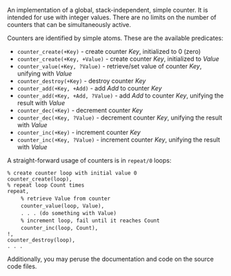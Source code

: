 An implementation of a global, stack-independent, simple counter. It is intended for use with integer values. There are no limits on the number of counters that can be simultaneously active.

Counters are identified by simple atoms. These are the available predicates:

- `counter_create(+Key)` - create counter *Key*, initialized to 0 (zero)
- `counter_create(+Key, +Value)` - create counter *Key*, initialized to *Value*
- `counter_value(+Key, ?Value)` - retrieve/set value of counter *Key*, unifying with *Value*
- `counter_destroy(+Key)` - destroy counter *Key*
- `counter_add(+Key, +Add)` - add *Add* to counter *Key*
- `counter_add(+Key, +Add, ?Value)` - add *Add* to counter *Key*, unifying the result with *Value*
- `counter_dec(+Key)` - decrement counter *Key*
- `counter_dec(+Key, ?Value)` - decrement counter *Key*, unifying the result with *Value*
- `counter_inc(+Key)` - increment counter *Key*
- `counter_inc(+Key, ?Value)` - increment counter *Key*, unifying the result with *Value*

A straight-forward usage of counters is in `repeat/0` loops:

`% create counter loop with initial value 0`  
`counter_create(loop),`  
`% repeat loop Count times`  
`repeat,`  
        `% retrieve Value from counter`  
        `counter_value(loop, Value),`  
        `. . . (do something with Value)`  
        `% increment loop, fail until it reaches Count`  
        `counter_inc(loop, Count),`  
`!,`  
`counter_destroy(loop),`  
`. . .`  

Additionally, you may peruse the documentation and code on the source code files.
